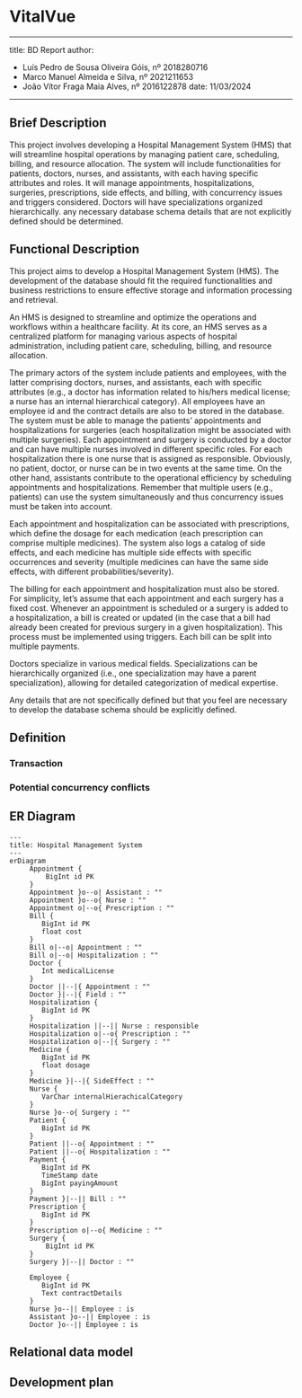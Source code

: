 # VitalVue

---
title: BD Report
author:
  - Luís Pedro de Sousa Oliveira Góis, nº 2018280716
  - Marco Manuel Almeida e Silva, nº 2021211653
  - João Vítor Fraga Maia Alves, nº 2016122878
date: 11/03/2024
---

## Brief Description

This project involves developing a Hospital Management System (HMS) that will
streamline hospital operations by managing patient care, scheduling, billing,
and resource allocation. The system will include functionalities for patients,
doctors, nurses, and assistants, with each having specific attributes and roles.
It will manage appointments, hospitalizations, surgeries, prescriptions, side
effects, and billing, with concurrency issues and triggers considered. Doctors
will have specializations organized hierarchically. any necessary database
schema details that are not explicitly defined should be determined.

## Functional Description

This project aims to develop a Hospital Management System (HMS). The development
of the database should fit the required functionalities and business
restrictions to ensure effective storage and information processing and
retrieval.

An HMS is designed to streamline and optimize the operations and workflows
within a healthcare facility. At its core, an HMS serves as a centralized
platform for managing various aspects of hospital administration, including
patient care, scheduling, billing, and resource allocation.

The primary actors of the system include patients and employees, with the latter
comprising doctors, nurses, and assistants, each with specific attributes (e.g.,
a doctor has information related to his/hers medical license; a nurse has an
internal hierarchical category). All employees have an employee id and the
contract details are also to be stored in the database. The system must be able
to manage the patients’ appointments and hospitalizations for surgeries (each
hospitalization might be associated with multiple surgeries). Each appointment
and surgery is conducted by a doctor and can have multiple nurses involved in
different specific roles. For each hospitalization there is one nurse that is
assigned as responsible. Obviously, no patient, doctor, or nurse can be in two
events at the same time. On the other hand, assistants contribute to the
operational efficiency by scheduling appointments and hospitalizations. Remember
that multiple users (e.g., patients) can use the system simultaneously and thus
concurrency issues must be taken into account.

Each appointment and hospitalization can be associated with prescriptions, which
define the dosage for each medication (each prescription can comprise multiple
medicines). The system also logs a catalog of side effects, and each medicine
has multiple side effects with specific occurrences and severity (multiple
medicines can have the same side effects, with different
probabilities/severity). 

The billing for each appointment and hospitalization must also be stored. For
simplicity, let’s assume that each appointment and each surgery has a fixed
cost. Whenever an appointment is scheduled or a surgery is added to a
hospitalization, a bill is created or updated (in the case that a bill had
already been created for previous surgery in a given hospitalization). This
process must be implemented using triggers. Each bill can be split into multiple
payments. 

Doctors specialize in various medical fields. Specializations can be
hierarchically organized (i.e., one specialization may have a parent
specialization), allowing for detailed categorization of medical expertise.  

Any details that are not specifically defined but that you feel are necessary to
develop the database schema should be explicitly defined.

## Definition

### Transaction

### Potential concurrency conflicts

## ER Diagram

```mermaid
---
title: Hospital Management System
---
erDiagram
     Appointment {
         BigInt id PK
     }
     Appointment }o--o| Assistant : ""
     Appointment }o--o{ Nurse : ""
     Appointment o|--o{ Prescription : ""
     Bill {
        BigInt id PK
        float cost
     }
     Bill o|--o| Appointment : ""
     Bill o|--o| Hospitalization : ""
     Doctor {
        Int medicalLicense
     }
     Doctor ||--|{ Appointment : ""
     Doctor }|--|{ Field : ""
     Hospitalization {
        BigInt id PK
     }
     Hospitalization ||--|| Nurse : responsible
     Hospitalization o|--o{ Prescription : ""
     Hospitalization o|--|{ Surgery : ""
     Medicine {
        BigInt id PK
        float dosage
     }
     Medicine }|--|{ SideEffect : ""
     Nurse {
        VarChar internalHierachicalCategory
     }
     Nurse }o--o{ Surgery : ""
     Patient {
        BigInt id PK
     }
     Patient ||--o{ Appointment : ""
     Patient ||--o{ Hospitalization : ""
     Payment {
        BigInt id PK
        TimeStamp date
        BigInt payingAmount
     }
     Payment }|--|| Bill : ""
     Prescription {
        BigInt id PK
     }
     Prescription o|--o{ Medicine : ""
     Surgery {
         BigInt id PK
     }
     Surgery }|--|| Doctor : ""

     Employee {
        BigInt id PK
        Text contractDetails
     }
     Nurse }o--|| Employee : is
     Assistant }o--|| Employee : is
     Doctor }o--|| Employee : is
```

## Relational data model

## Development plan
